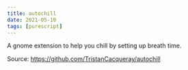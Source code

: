 ```yaml
---
title: autochill
date: 2021-05-10
tags: [purescript]
---
```


A gnome extension to help you chill by setting up breath time.

Source: https://github.com/TristanCacqueray/autochill
